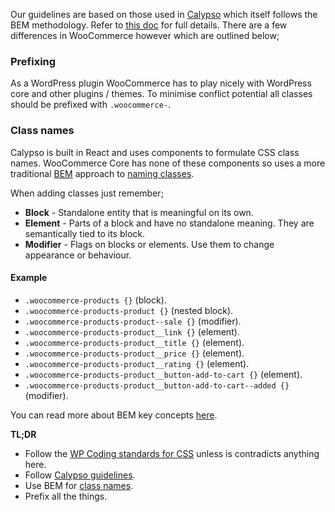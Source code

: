 Our guidelines are based on those used in [Calypso](https://github.com/Automattic/wp-calypso) which itself follows the BEM methodology. Refer to [this doc](https://wpcalypso.wordpress.com/devdocs/docs/coding-guidelines/css.md?term=css) for full details. There are a few differences in WooCommerce however which are outlined below;

### Prefixing
As a WordPress plugin WooCommerce has to play nicely with WordPress core and other plugins / themes. To minimise conflict potential all classes should be prefixed with `.woocommerce-`.

### Class names
Calypso is built in React and uses components to formulate CSS class names. WooCommerce Core has none of these components so uses a more traditional [BEM](http://getbem.com/) approach to [naming classes](http://cssguidelin.es/#bem-like-naming). 

When adding classes just remember;

* **Block** - Standalone entity that is meaningful on its own.
* **Element** - Parts of a block and have no standalone meaning. They are semantically tied to its block.
* **Modifier** - Flags on blocks or elements. Use them to change appearance or behaviour.

#### Example
* `.woocommerce-products {}` (block).
* `.woocommerce-products-product {}` (nested block).
* `.woocommerce-products-product--sale {}` (modifier).
* `.woocommerce-products-product__link {}` (element).
* `.woocommerce-products-product__title {}` (element).
* `.woocommerce-products-product__price {}` (element).
* `.woocommerce-products-product__rating {}` (element).
* `.woocommerce-products-product__button-add-to-cart {}` (element).
* `.woocommerce-products-product__button-add-to-cart--added {}` (modifier).

You can read more about BEM key concepts [here](https://en.bem.info/methodology/key-concepts/).

**TL;DR**

- Follow the [WP Coding standards for CSS](https://make.wordpress.org/core/handbook/best-practices/coding-standards/css/) unless is contradicts anything here.
- Follow [Calypso guidelines](https://wpcalypso.wordpress.com/devdocs/docs/coding-guidelines/css.md?term=css).
- Use BEM for [class names](https://en.bem.info/methodology/naming-convention/).
- Prefix all the things.


